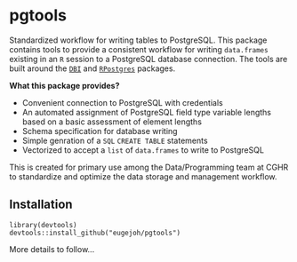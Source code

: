 # pgtools
Standardized workflow for writing tables to PostgreSQL. This package contains tools to provide a consistent workflow for
writing `data.frames` existing in an `R` session to a PostgreSQL database connection. The tools are built around the [`DBI`](https://github.com/r-dbi)
and [`RPostgres`](https://github.com/r-dbi/RPostgres) packages.

**What this package provides?**
 - Convenient connection to PostgreSQL with credentials
 - An automated assignment of PostgreSQL field type variable lengths based on a basic assessment of element lengths
 - Schema specification for database writing
 - Simple genration of a `SQL` `CREATE TABLE` statements
 - Vectorized to accept a `list` of `data.frames` to write to PostgreSQL

This is created for primary use among the Data/Programming team at CGHR to standardize and optimize the data storage and management workflow.

## Installation
```
library(devtools)
devtools::install_github("eugejoh/pgtools")
```

More details to follow...

